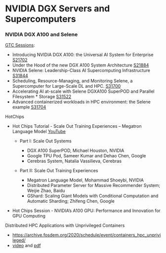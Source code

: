 # NVIDIA DGX Servers and Supercomputers


### NVIDIA DGX A100 and Selene



[GTC Sessions](https://www.nvidia.com/en-us/gtc/session-catalog/):

* Introducing NVIDIA DGX A100: the Universal AI System for Enterprise [S21702](https://www.nvidia.com/en-us/on-demand/session/gtcsj20-s21702/)
* Under the Hood of the new DGX A100 System Architecture [S21884](https://www.nvidia.com/en-us/on-demand/session/gtcsj20-s21884/)
* NVIDIA Selene: Leadership-Class AI Supercomputing Infrastructure [S31844](https://www.nvidia.com/en-us/on-demand/session/gtcspring21-s31844/)
* Scheduling, Resource-Managing, and Monitoring Selene, a Supercomputer for Large-Scale DL and HPC. [S31700](https://www.nvidia.com/en-us/on-demand/session/gtcspring21-s31700/)
* Accelerating AI at-scale with Selene DGXA100 SuperPOD and Parallel Filesystem * Storage [S31522](https://www.nvidia.com/en-us/on-demand/session/gtcspring21-s31522/)
* Advanced containerized workloads in HPC environment: the Selene example [S31704](https://www.nvidia.com/en-us/on-demand/session/gtcspring21-s31704/)


HotChips

* Hot Chips Tutorial - Scale Out Training Experiences – Megatron Language Model [YouTube](https://youtu.be/QzcbnI42-VI)

    * Part I: Scale Out Systems
        * DGX A100 SuperPOD, Michael Houston, NVIDIA
        * Google TPU Pod, Sameer Kumar and Dehao Chen, Google
        * Cerebras System, Natalia Vassilieva, Cerebras

    * Part II: Scale Out Training Experiences
        * Megatron Language Model, Mohammad Shoeybi, NVIDIA
        * Distributed Parameter Server for Massive Recommender System; Weijie Zhao, Baidu
        * GShard: Scaling Giant Models with Conditional Computation and Automatic Sharding; Zhifeng Chen, Google

* Hot Chips Session - NVIDIA’s A100 GPU: Performance and Innovation for GPU Computing


Distributed HPC Applications with Unprivileged Containers

* https://archive.fosdem.org/2020/schedule/event/containers_hpc_unprivileged/
* [video](http://mirroronet.pl/pub/mirrors/video.fosdem.org/2020/UD2.208/containers_hpc_unprivileged.mp4) and [pdf](https://archive.fosdem.org/2020/schedule/event/containers_hpc_unprivileged/attachments/slides/3711/export/events/attachments/containers_hpc_unprivileged/slides/3711/containers_hpc_unprivileged.pdf)




